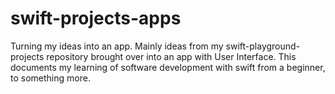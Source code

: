 # swift-projects-apps
Turning my ideas into an app. Mainly ideas from my swift-playground-projects repository brought over into an app with User Interface. This documents my learning of software development with swift from a beginner, to something more.
